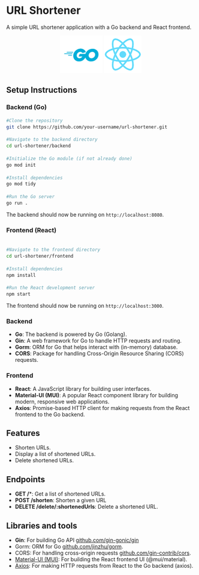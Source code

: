 # URL Shortener
A simple URL shortener application with a Go backend and React frontend.

<p align="center">
  <img src="/frontend/public/Go-Logo_Blue.png" alt="Golang" height="100">
  <img src="/frontend/public/logo192.png" alt="React" height="100">
</p>

## Setup Instructions

### Backend (Go)

```bash
#Clone the repository
git clone https://github.com/your-username/url-shortener.git 

#Navigate to the backend directory
cd url-shortener/backend 

#Initialize the Go module (if not already done)
go mod init

#Install dependencies
go mod tidy

#Run the Go server
go run .
```
The backend should now be running on ```http://localhost:8080```.

### Frontend (React)
```bash

#Navigate to the frontend directory
cd url-shortener/frontend 

#Install dependencies
npm install

#Run the React development server
npm start
```
The frontend should now be running on ```http://localhost:3000```.

### Backend
- **Go**: The backend is powered by Go (Golang).
- **Gin**: A web framework for Go to handle HTTP requests and routing.
- **Gorm**: ORM for Go that helps interact with (in-memory) database.
- **CORS**: Package for handling Cross-Origin Resource Sharing (CORS) requests.

### Frontend
- **React**: A JavaScript library for building user interfaces.
- **Material-UI (MUI)**: A popular React component library for building modern, responsive web applications.
- **Axios**: Promise-based HTTP client for making requests from the React frontend to the Go backend.

## Features

- Shorten URLs.
- Display a list of shortened URLs.
- Delete shortened URLs.

## Endpoints
- **GET /***: Get a list of shortened URLs.
- **POST /shorten**: Shorten a given URL
- **DELETE /delete/:shortenedUrls**: Delete a shortened URL.

## Libraries and tools
- **Gin**: For building Go API [github.com/gin-gonic/gin](github.com/gin-gonic/gin)
- Gorm: ORM for Go [github.com/jinzhu/gorm](github.com/jinzhu/gorm).
- CORS: For handling cross-origin requests [github.com/gin-contrib/cors](github.com/gin-contrib/cors).
- [Material-UI (MUI)](https://mui.com/material-ui/all-components/): For building the React frontend UI (@mui/material).
- [Axios](https://axios-http.com/docs/intro): For making HTTP requests from React to the Go backend (axios).
